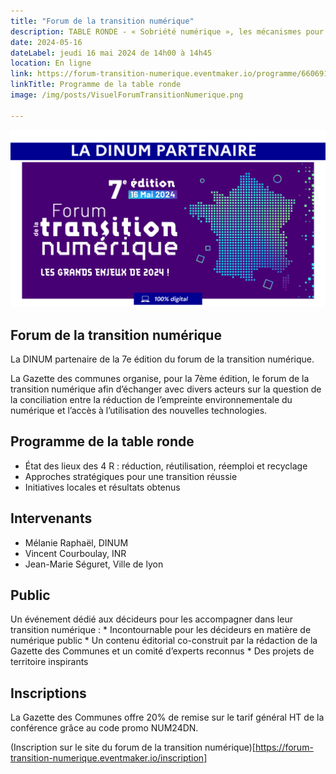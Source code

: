 ```yaml
---
title: "Forum de la transition numérique"
description: TABLE RONDE - « Sobriété numérique », les mécanismes pour y parvenir 
date: 2024-05-16
dateLabel: jeudi 16 mai 2024 de 14h00 à 14h45
location: En ligne
link: https://forum-transition-numerique.eventmaker.io/programme/6606910c711fca00964b79ca
linkTitle: Programme de la table ronde
image: /img/posts/VisuelForumTransitionNumerique.png

---
```


![Visuel du forum de la transition numérique](/img/VisuelForumTransitionNumerique.png)

## Forum de la transition numérique
La DINUM partenaire de la 7e édition du forum de la transition numérique.

La Gazette des communes organise, pour la 7ème édition, le forum de la transition numérique afin d’échanger avec divers acteurs sur la question de la conciliation entre la réduction de l’empreinte environnementale du numérique et l’accès à l’utilisation des nouvelles technologies.

## Programme de la table ronde
* État des lieux des 4 R : réduction, réutilisation, réemploi et recyclage
* Approches stratégiques pour une transition réussie
* Initiatives locales et résultats obtenus 

## Intervenants
* Mélanie Raphaël, DINUM
* Vincent Courboulay, INR
* Jean-Marie Séguret, Ville de lyon

## Public
Un événement dédié aux décideurs pour les accompagner dans leur transition numérique :
    * Incontournable pour les décideurs en matière de numérique public
    * Un contenu éditorial co-construit par la rédaction de la Gazette des Communes et un comité d’experts reconnus
    * Des projets de territoire inspirants

## Inscriptions 
La Gazette des Communes offre 20% de remise sur le tarif général HT de la conférence grâce au code promo NUM24DN.

(Inscription sur le site du forum de la transition numérique)[https://forum-transition-numerique.eventmaker.io/inscription]

